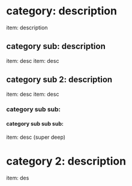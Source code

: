 # category: description

item: description

## category sub: description

item: desc
item: desc

## category sub 2: description

item: desc
item: desc

### category sub sub: 

#### category sub sub sub: 

item: desc (super deep)

# category 2: description <!-- commnent -->

item: des <!-- comment -->
